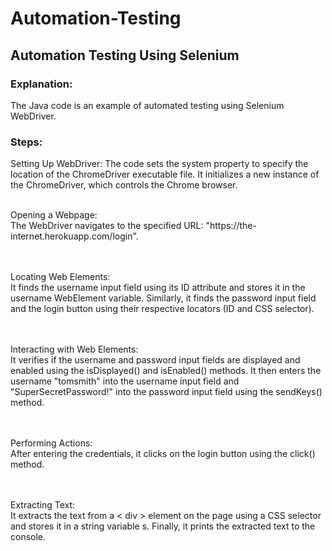 # Automation-Testing

## Automation Testing Using Selenium

### Explanation:

The Java code is an example of automated testing using Selenium WebDriver. 

### Steps:

Setting Up WebDriver:
The code sets the system property to specify the location of the ChromeDriver executable file. It initializes a new instance of the ChromeDriver, which controls the Chrome browser.

<br>
Opening a Webpage:<br>
The WebDriver navigates to the specified URL: "https://the-internet.herokuapp.com/login".

<br><br>
Locating Web Elements:<br>
It finds the username input field using its ID attribute and stores it in the username WebElement variable. Similarly, it finds the password input field and the login button using their respective locators (ID and CSS selector).

<br><br>
Interacting with Web Elements:<br>
It verifies if the username and password input fields are displayed and enabled using the isDisplayed() and isEnabled() methods. It then enters the username "tomsmith" into the username input field and "SuperSecretPassword!" into the password input field using the sendKeys() method.

<br><br>
Performing Actions:<br>
After entering the credentials, it clicks on the login button using the click() method.

<br><br>
Extracting Text:<br>
It extracts the text from a < div > element on the page using a CSS selector and stores it in a string variable s. Finally, it prints the extracted text to the console.
